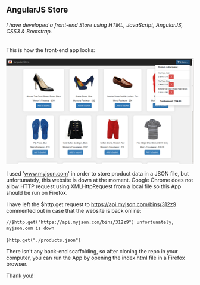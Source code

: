 ## AngularJS Store

###### I have developed a front-end Store using HTML, JavaScript, AngularJS, CSS3 & Bootstrap.

This is how the front-end app looks:

![Alt text](./screenshots/screenshot.png)


I used 'www.myjson.com' in order to store product data in a JSON file, but unfortunately, this website is down at the moment. Google Chrome does not allow HTTP request using XMLHttpRequest from a local file so this App should be run on Firefox.

I have left the $http.get request to https://api.myjson.com/bins/312z9 commented out in case that the website is back online:

	//$http.get("https://api.myjson.com/bins/312z9") unfortunately, myjson.com is down  
	
	$http.get("./products.json")


There isn't any back-end scaffolding, so after cloning the repo in your computer, you can run the App by opening the index.html file in a Firefox browser.

Thank you!